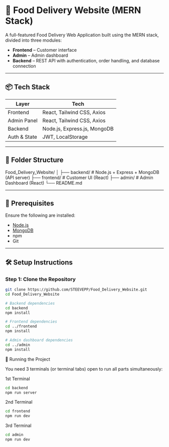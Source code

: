 # 🍔 Food Delivery Website (MERN Stack)

A full-featured Food Delivery Web Application built using the MERN stack, divided into three modules:

- **Frontend** – Customer interface
- **Admin** – Admin dashboard
- **Backend** – REST API with authentication, order handling, and database connection

---

## 📦 Tech Stack

| Layer        | Tech                          |
|--------------|-------------------------------|
| Frontend     | React, Tailwind CSS, Axios    |
| Admin Panel  | React, Tailwind CSS, Axios    |
| Backend      | Node.js, Express.js, MongoDB  |
| Auth & State | JWT, LocalStorage             |

---

## 📁 Folder Structure

Food_Delivery_Website/ │ ├── backend/ # Node.js + Express + MongoDB (API server) ├── frontend/ # Customer UI (React) ├── admin/ # Admin Dashboard (React) └── README.md


---

## 🔧 Prerequisites

Ensure the following are installed:

- [Node.js](https://nodejs.org/en/download/)
- [MongoDB](https://www.mongodb.com/try/download/community)
- npm 
- Git

---

## 🛠️ Setup Instructions

### Step 1: Clone the Repository

```bash
git clone https://github.com/STEEVEPP/Food_Delivery_Website.git
cd Food_Delivery_Website

# Backend dependencies
cd backend
npm install

# Frontend dependencies
cd ../frontend
npm install

# Admin dashboard dependencies
cd ../admin
npm install

```

🚀 Running the Project

You need 3 terminals (or terminal tabs) open to run all parts simultaneously:

1st Terminal
```Bash
cd backend
npm run server
```

2nd Terminal
```bash
cd frontend
npm run dev
```

3rd Terminal
```bash
cd admin
npm run dev
```
